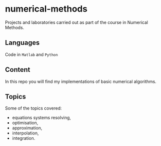 # numerical-methods
Projects and laboratories carried out as part of the course in Numerical Methods.

## Languages

Code in `Matlab` and `Python`

## Content

In this repo you will find my implementations of basic numerical algorithms.

## Topics

Some of the topics covered:

- equations systems resolving,
- optimisation,
- approximation,
- interpolation,
- integration.

